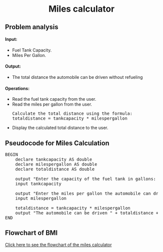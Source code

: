 <a name="readme-top"></a>

<div align="center">
  <h1><b> Miles calculator </b></h1>
  
<html>
<body>
<div align = "left">
<p> <h2> Problem analysis </h2> </p>

<h4>Input:</h4>

  <ul>
    <li> Fuel Tank Capacity. </li>
    <li> Miles Per Gallon. </li>
  </ul>

<h4>Output:</h4>

<ul>
    <li> The total distance the automobile can be driven without refueling</li>
</ul>

<h4>Operations:</h4>

<ul>
    <li>Read the fuel tank capacity from the user.</li>
    <li>Read the miles per gallon from the user.</li>
<pre>
Calculate the total distance using the formula:
totaldistance = tankcapacity * milespergallon
</pre>
    <li>Display the calculated total distance to the user.</li>
</ul>

</body>
</html>

<h2>Pseudocode for Miles Calculation</h2>

<pre>
BEGIN
    declare tankcapacity AS double
    declare milespergallon AS double
    declare totaldistance AS double
    
    output "Enter the capacity of the fuel tank in gallons: "
    input tankcapacity
    
    output "Enter the miles per gallon the automobile can drive: "
    input milespergallon
  
    totaldistance = tankcapacity * milespergallon
    output "The automobile can be driven " + totaldistance + " miles without refueling."
END
</pre>

<html>
  <h2> Flowchart of BMI</h2>
  <div align = "left">
  <a href="https://github.com/user-attachments/assets/47c65a63-2813-4ab0-b458-1cab639c3a99" target="_blank">Click here to see the flowchart of the miles calculator </a>
    
</html>

